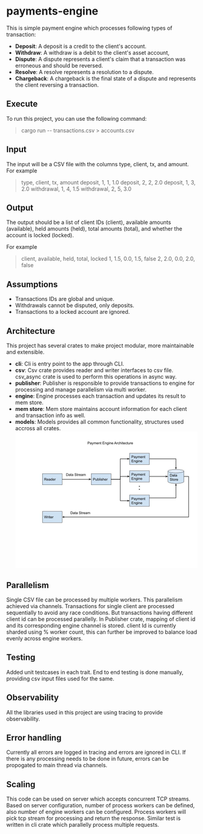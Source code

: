 # payments-engine
This is simple payment engine which processes following types of transaction:
- **Deposit**: A deposit is a credit to the client's account.
- **Withdraw**: A withdraw is a debit to the client's asset account,
- **Dispute**: A dispute represents a client's claim that a transaction was erroneous and should be reversed.
- **Resolve**: A resolve represents a resolution to a dispute.
- **Chargeback**: A chargeback is the final state of a dispute and represents the client reversing a transaction.

## Execute
To run this project, you can use the following command:
> cargo run -- transactions.csv > accounts.csv

## Input
The input will be a CSV file with the columns type, client, tx, and amount.
For example
>type, client, tx, amount
>deposit, 1, 1, 1.0
>deposit, 2, 2, 2.0
>deposit, 1, 3, 2.0
>withdrawal, 1, 4, 1.5
>withdrawal, 2, 5, 3.0

## Output
The output should be a list of client IDs (client), available amounts (available), held amounts
(held), total amounts (total), and whether the account is locked (locked).

For example
>client, available, held, total, locked
>1, 1.5, 0.0, 1.5, false
>2, 2.0, 0.0, 2.0, false

## Assumptions
* Transactions IDs are global and unique.
* Withdrawals cannot be disputed, only deposits.
* Transactions to a locked account are ignored.

## Architecture
This project has several crates to make project modular, more maintainable and extensible.
- **cli**: Cli is entry point to the app through CLI. 
- **csv**: Csv crate provides reader and writer interfaces to csv file. csv_async crate is used to perform this operations in async way.
- **publisher**: Publisher is responsible to provide transactions to engine for processing and manage parallelism via multi worker.
- **engine**: Engine processes each transaction and updates its result to mem store.
- **mem store**: Mem store maintains account information for each client and transaction info as well.
- **models**: Models provides all common functionality, structures used accross all crates.
![Flow Diagram](/Payment_Engine_Architecture.jpg)

## Parallelism
Single CSV file can be processed by multiple workers. This parallelism achieved via channels.
Transactions for single client are processed sequentially to avoid any race conditions. But transactions having different client id can be processed parallelly.
In Publisher crate, mapping of client id and its corresponding engine channel is stored.
client Id is currently sharded using % worker count, this can further be improved to balance load evenly across engine workers.

## Testing
Added unit testcases in each trait.
End to end testing is done manually, providing csv input files used for the same.

## Observability
All the libraries used in this project are using tracing to provide observability.

## Error handling
Currently all errors are logged in tracing and errors are ignored in CLI. 
If there is any processing needs to be done in future, errors can be propogated to main thread via channels.

## Scaling
This code can be used on server which accepts concurrent TCP streams. 
Based on server configuration, number of process workers can be defined, also number of engine workers can be configured.
Process workers will pick tcp stream for processing and return the response.
Similar test is written in cli crate which parallelly process multiple requests.